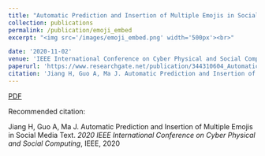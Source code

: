 ```yaml
---
title: "Automatic Prediction and Insertion of Multiple Emojis in Social Media Text"
collection: publications
permalink: /publication/emoji_embed
excerpt: "<img src='/images/emoji_embed.png' width='500px'><br>"

date: '2020-11-02'
venue: 'IEEE International Conference on Cyber Physical and Social Computing'
paperurl: 'https://www.researchgate.net/publication/344310604_Automatic_Prediction_and_Insertion_of_Multiple_Emojis_in_Social_Media_Text'
citation: 'Jiang H, Guo A, Ma J. Automatic Prediction and Insertion of Multiple Emojis in Social Media Text. 2020 IEEE International Conference on Cyber Physical and Social Computing, IEEE, 2020'
---
```


[PDF](https://www.researchgate.net/publication/343229449_Genre-based_Emoji_Usage_Analysis_and_Prediction_in_Video_Comments)

Recommended citation: 

Jiang H, Guo A, Ma J. Automatic Prediction and Insertion of Multiple Emojis in Social Media Text. <i>2020 IEEE International Conference on Cyber Physical and Social Computing</i>, IEEE, 2020
